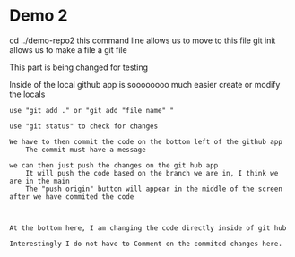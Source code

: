 # Demo 2
cd ../demo-repo2 
    this command line allows us to move to this file
git init
    allows us to make a file a git file

This part is being changed for testing

Inside of the local github app is soooooooo much easier
    create or modify the locals

    use "git add ." or "git add "file name" "

    use "git status" to check for changes

    We have to then commit the code on the bottom left of the github app
        The commit must have a message

    we can then just push the changes on the git hub app 
        It will push the code based on the branch we are in, I think we are in the main
        The "push origin" button will appear in the middle of the screen after we have commited the code

    
    
    At the bottom here, I am changing the code directly inside of git hub

    Interestingly I do not have to Comment on the commited changes here.

